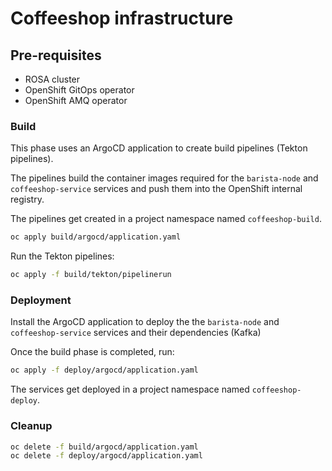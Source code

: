 # Coffeeshop infrastructure

## Pre-requisites

- ROSA cluster
- OpenShift GitOps operator
- OpenShift AMQ operator

### Build

This phase uses an ArgoCD application to create build pipelines (Tekton pipelines). 

The pipelines build the container images required for the `barista-node` and `coffeeshop-service` services and push them into the OpenShift internal registry.

The pipelines get created in a project namespace named `coffeeshop-build`.

```bash
oc apply build/argocd/application.yaml
```

Run the Tekton pipelines:

```bash
oc apply -f build/tekton/pipelinerun
```

### Deployment

Install the ArgoCD application to deploy the the `barista-node` and `coffeeshop-service` services and their dependencies (Kafka)

Once the build phase is completed, run:

```bash
oc apply -f deploy/argocd/application.yaml
```

The services get deployed in a project namespace named `coffeeshop-deploy`.

### Cleanup

```bash
oc delete -f build/argocd/application.yaml
oc delete -f deploy/argocd/application.yaml
```
